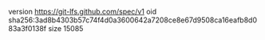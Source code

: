 version https://git-lfs.github.com/spec/v1
oid sha256:3ad8b4303b57c74f4d0a3600642a7208ce8e67d9508ca16eafb8d083a3f0138f
size 15085

